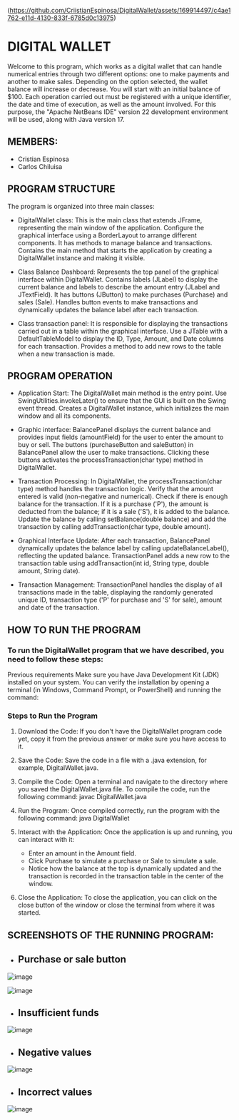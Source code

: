 (https://github.com/CriistianEspinosa/DigitalWallet/assets/169914497/c4ae1762-e11d-4130-833f-6785d0c13975)


# DIGITAL WALLET
Welcome to this program, which works as a digital wallet that can handle numerical entries through two different options: one to make payments and another to make sales. Depending on the option selected, the wallet balance will increase or decrease. You will start with an initial balance of $100. Each operation carried out must be registered with a unique identifier, the date and time of execution, as well as the amount involved. For this purpose, the "Apache NetBeans IDE" version 22 development environment will be used, along with Java version 17.

## MEMBERS:
* Cristian Espinosa
* Carlos Chiluisa

## PROGRAM STRUCTURE
The program is organized into three main classes:

* DigitalWallet class:
This is the main class that extends JFrame, representing the main window of the application.
Configure the graphical interface using a BorderLayout to arrange different components.
It has methods to manage balance and transactions.
Contains the main method that starts the application by creating a DigitalWallet instance and making it visible.

* Class Balance Dashboard:
Represents the top panel of the graphical interface within DigitalWallet.
Contains labels (JLabel) to display the current balance and labels to describe the amount entry (JLabel and JTextField).
It has buttons (JButton) to make purchases (Purchase) and sales (Sale).
Handles button events to make transactions and dynamically updates the balance label after each transaction.

* Class transaction panel:
It is responsible for displaying the transactions carried out in a table within the graphical interface.
Use a JTable with a DefaultTableModel to display the ID, Type, Amount, and Date columns for each transaction.
Provides a method to add new rows to the table when a new transaction is made.


## PROGRAM OPERATION
* Application Start:
The DigitalWallet main method is the entry point. Use SwingUtilities.invokeLater() to ensure that the GUI is built on the Swing event thread.
Creates a DigitalWallet instance, which initializes the main window and all its components.

* Graphic interface:
BalancePanel displays the current balance and provides input fields (amountField) for the user to enter the amount to buy or sell.
The buttons (purchaseButton and saleButton) in BalancePanel allow the user to make transactions. Clicking these buttons activates the processTransaction(char type) method in DigitalWallet.

* Transaction Processing:
In DigitalWallet, the processTransaction(char type) method handles the transaction logic.
Verify that the amount entered is valid (non-negative and numerical).
Check if there is enough balance for the transaction. If it is a purchase ('P'), the amount is deducted from the balance; if it is a sale ('S'), it is added to the balance.
Update the balance by calling setBalance(double balance) and add the transaction by calling addTransaction(char type, double amount).

* Graphical Interface Update:
After each transaction, BalancePanel dynamically updates the balance label by calling updateBalanceLabel(), reflecting the updated balance.
TransactionPanel adds a new row to the transaction table using addTransaction(int id, String type, double amount, String date).

* Transaction Management:
TransactionPanel handles the display of all transactions made in the table, displaying the randomly generated unique ID, transaction type ('P' for purchase and 'S' for sale), amount and date of the transaction.

## HOW TO RUN THE PROGRAM
### To run the DigitalWallet program that we have described, you need to follow these steps:

Previous requirements
Make sure you have Java Development Kit (JDK) installed on your system. You can verify the installation by opening a terminal (in Windows, Command Prompt, or PowerShell) and running the command:
### Steps to Run the Program
1. Download the Code: If you don't have the DigitalWallet program code yet, copy it from the previous answer or make sure you have access to it.

2. Save the Code: Save the code in a file with a .java extension, for example, DigitalWallet.java.

3. Compile the Code: Open a terminal and navigate to the directory where you saved the DigitalWallet.java file. To compile the code, run the following command: javac DigitalWallet.java

4. Run the Program: Once compiled correctly, run the program with the following command: java DigitalWallet

5. Interact with the Application: Once the application is up and running, you can interact with it:

   * Enter an amount in the Amount field.
   * Click Purchase to simulate a purchase or Sale to simulate a sale.
   * Notice how the balance at the top is dynamically updated and the transaction is recorded in the transaction table in the center of the window.

6. Close the Application: To close the application, you can click on the close button of the window or close the terminal from where it was started.


## SCREENSHOTS OF THE RUNNING PROGRAM:

* ## Purchase or sale button
![image](https://github.com/CriistianEspinosa/DigitalWallet/assets/169914497/fe8578bb-7b97-49a5-bffd-b3943f56f2b6)

![image](https://github.com/CriistianEspinosa/DigitalWallet/assets/169914497/4a9d413e-8f18-4318-82d2-37a3c75ae980)


* ## Insufficient funds
![image](https://github.com/CriistianEspinosa/DigitalWallet/assets/169914497/377299f9-8692-40f0-99cd-2d303254dd60)


* ## Negative values
![image](https://github.com/CriistianEspinosa/DigitalWallet/assets/169914497/e5390764-9e7c-4b98-a04b-51164ffc369d)


* ## Incorrect values
![image](https://github.com/CriistianEspinosa/DigitalWallet/assets/169914497/829c5d9a-c440-4567-b1da-c8cac913fb6c)



